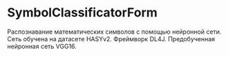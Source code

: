 # SymbolClassificatorForm

Распознавание математических символов с помощью нейронной сети.
Сеть обучена на датасете HASYv2.
Фреймворк DL4J.
Предобученная нейронная сеть VGG16.
